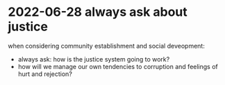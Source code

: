 # 2022-06-28 always ask about justice

when considering community establishment and social deveopment:
 - always ask: how is the justice system going to work?
 - how will we manage our own tendencies to corruption and feelings of
   hurt and rejection?

